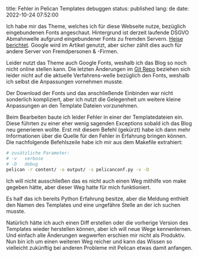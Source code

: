 title: Fehler in Pelican Templates debuggen
status: published
lang: de
date: 2022-10-24 07:52:00 

Ich habe mir das Theme, welches ich für diese Webseite nutze, bezüglich eingebundenen Fonts angeschaut. Hintergrund ist derzeit laufende DSGVO Abmahnwelle aufgrund eingebundener Fonts zu fremden Servern. [Heise berichtet](https://www.heise.de/news/DSGVO-Abmahnwelle-wegen-Google-Fonts-7206364.html). Google wird im Artikel genutzt, aber sicher zählt dies auch für andere Server von Fremdpersonen & -Firmen.

Leider nutzt das Theme auch Google Fonts, weshalb ich das Blog so noch nicht online stellen kann. Die letzten Änderungen im [Git Repo](https://github.com/fle/pelican-simplegrey) beziehen sich leider nicht auf die aktuelle Verfahrens-welle bezüglich den Fonts, weshalb ich selbst die Anpassungen vornehmen musste.

Der Download der Fonts und das anschließende Einbinden war nicht sonderlich kompliziert, aber ich nutzt die Gelegenheit um weitere kleine Anpassungen an den Template Dateien vorzunehmen.

Beim Bearbeiten baute ich leider Fehler in einer der Templatedateien ein. Diese führten zu einer eher wenig sagenden Exceptions sobald ich das Blog neu generieren wollte. Erst mit diesem Befehl (gekürzt) habe ich dann mehr Informationen über die Quelle für den Fehler in Erfahrung bringen können. Die nachfolgende Befehlszeile habe ich mir aus dem Makefile extrahiert:

```bash
# zusätzliche Parameter:
# -v   verbose
# -D   debug
pelican -r content/ -o output/ -s pelicanconf.py -v -D
```

Ich will nicht ausschließen das es nicht auch einen Weg mithilfe von make gegeben hätte, aber dieser Weg hatte für mich funktioniert.

Es half das ich bereits Python Erfahrung besitze, aber die Meldung enthielt den Namen des Templates und eine ungefähre Stelle an der ich suchen musste.

Natürlich hätte ich auch einen Diff erstellen oder die vorherige Version des Templates wieder herstellen können, aber ich will neue Wege kennenlernen. Und einfach alle Änderungen wegwerfen erschien mir nicht als Produktiv. Nun bin ich um einen weiteren Weg reicher und kann das Wissen so vielleicht zukünftig bei anderen Probleme mit Pelican etwas damit anfangen.
